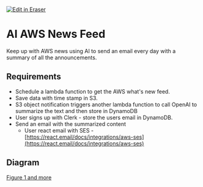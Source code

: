 [![Edit in Eraser](https://firebasestorage.googleapis.com/v0/b/second-petal-295822.appspot.com/o/images%2Fgithub%2FOpen%20in%20Eraser.svg?alt=media&token=968381c8-a7e7-472a-8ed6-4a6626da5501)](https://app.eraser.io/workspace/eQgSQLKSsCbQvsnZrZlR)
# **AI AWS News Feed**
Keep up with AWS news using AI to send an email every day with a summary of all the announcements.

## Requirements
- Schedule a lambda function to get the AWS what's new feed.
- Save data with time stamp in S3.
- S3 object notification triggers another lambda function to call OpenAI to summarize the text and then store in DynamoDB
- User signs up with Clerk - store the users email in DynamoDB.
- Send an email with the summarized content 
    - User react email with SES - [﻿https://react.email/docs/integrations/aws-ses](https://react.email/docs/integrations/aws-ses) 
## Diagram
[﻿Figure 1 and more](https://app.eraser.io/workspace/eQgSQLKSsCbQvsnZrZlR?elements=QzKAkojeS-rZacLkI9yGBA) 

 




<!--- Eraser file: https://app.eraser.io/workspace/eQgSQLKSsCbQvsnZrZlR --->